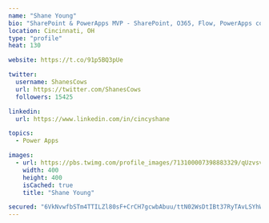 ```yaml
---
name: "Shane Young"
bio: "SharePoint & PowerApps MVP - SharePoint, O365, Flow, PowerApps consulting? @PowerApps911 | Pure Snark? You found it."
location: Cincinnati, OH
type: "profile"
heat: 130

website: https://t.co/91p5BQ3pUe

twitter:
  username: ShanesCows
  url: https://twitter.com/ShanesCows
  followers: 15425

linkedin:
  url: https://www.linkedin.com/in/cincyshane

topics:
  - Power Apps

images:
  - url: https://pbs.twimg.com/profile_images/713100007398883329/qUzvsvQ3_400x400.jpg
    width: 400
    height: 400
    isCached: true
    title: "Shane Young"

secured: "6VkNvwfbSTm4TTILZl80sF+CrCH7gcwbAbuu/ttN02WsDtIBt37RyTAvLSYhW4PereybF7kq40yJr07t8gezierlX736I2BkoZnte3n/22J2UfjhdE4JaLYieK0r2ApEyr2P6I/DjRB0D6/ux5VOynw6H/CBTcn1nn9lSknBlXyEhw3U0kn6xf2c4LrMWykBVgSZSXWqRHsQeqg+HPk1k9Xj8EIK7zFTq+LORcgvcfIdhinvCjkohTvvNew1kB/F39ti/mhOBIiFfrtD1lq1VqP+0/tH7yOSpU57eFzPDrLFlhZ0bynimRtRFLhUowxCexflNKxrrvMDn7GQsvjSmlo8nbw8P8/rrKBYWMPhsAsPVE17QvXIJ+Y0oO+wzJDWkjbt4qGx9yVqVsMmN1CspyOiycVW4PR8g2fdX4/AhaI=;h5rb7es3MMfN8J6wN1jPrg=="
---
```


